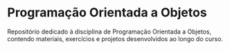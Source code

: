 # Programação Orientada a Objetos
 Repositório dedicado à disciplina de Programação Orientada a Objetos, contendo materiais, exercícios e projetos desenvolvidos ao longo do curso.
